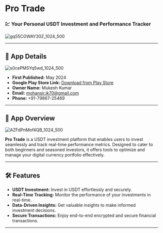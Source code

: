 # **Pro Trade**

### **💹 Your Personal USDT Investment and Performance Tracker**

![gq55CGWAY30Z_1024_500](https://github.com/user-attachments/assets/5a0a419d-2cd2-48e3-bf6e-95eb40abf11e)

---

## **🔗 App Details**

![s0cePMSYq5wd_1024_500](https://github.com/user-attachments/assets/5761aca9-4587-426b-8ab9-294ca80db258)

- **First Published:** May 2024  
- **Google Play Store Link:** [Download from Play Store](https://play.google.com/store/apps/details?id=com.starwish.protrade)  
- **Owner Name:** Mukesh Kumar  
- **Email:** [mohansir.ik70@gmail.com](mailto:mohansir.ik70@gmail.com)  
- **Phone:** +91-79867-25469
  
---

## **📱 App Overview**

![AZFdPnMof4QB_1024_500](https://github.com/user-attachments/assets/af72a5c9-2dff-4edd-8790-1c383a19480e)

**Pro Trade** is a USDT investment platform that enables users to invest seamlessly and track real-time performance metrics. Designed to cater to both beginners and seasoned investors, it offers tools to optimize and manage your digital currency portfolio effectively.

---

## **🛠️ Features**

- **USDT Investment:** Invest in USDT effortlessly and securely.  
- **Real-Time Tracking:** Monitor the performance of your investments in real-time.  
- **Data-Driven Insights:** Get valuable insights to make informed investment decisions.  
- **Secure Transactions:** Enjoy end-to-end encrypted and secure financial transactions.  

---
